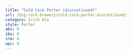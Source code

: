 ```yaml
---
title: "Cold Cock Porter (discontinued)"
url: /big-rock-brewery/cold-cock-porter-discontinued/
category: Irish Ale
style: Porter
abv: 0
ibu: 0
srm: 0
upc: 0
---
```


